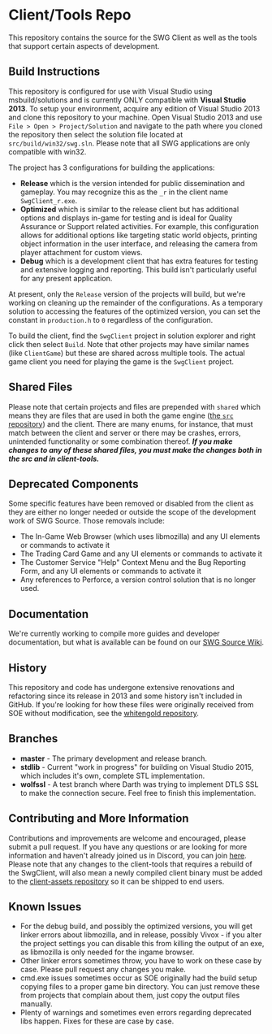 # Client/Tools Repo
This repository contains the source for the SWG Client as well as the tools that support certain aspects of development.

## Build Instructions
This repository is configured for use with Visual Studio using msbuild/solutions and is currently ONLY compatible with **Visual Studio 2013**. To setup your environment, acquire any edition of Visual Studio 2013 and clone this repository to your machine. Open Visual Studio 2013 and use `File > Open > Project/Solution` and navigate to the path where you cloned the repository then select the solution file located at `src/build/win32/swg.sln`. Please note that all SWG applications are only compatible with win32.

The project has 3 configurations for building the applications:
* **Release** which is the version intended for public dissemination and gameplay. You may recognize this as the `_r` in the client name `SwgClient_r.exe`. 
* **Optimized** which is similar to the release client but has additional options and displays in-game for testing and is ideal for Quality Assurance or Support related activities. For example, this configuration allows for additional options like targeting static world objects, printing object information in the user interface, and releasing the camera from player attachment for custom views.
* **Debug** which is a development client that has extra features for testing and extensive logging and reporting. This build isn't particularly useful for any present application.

At present, only the `Release` version of the projects will build, but we're working on cleaning up the remainder of the configurations. As a temporary solution to accessing the features of the optimized version, you can set the constant in `production.h` to `0` regardless of the configuration. 

To build the client, find the `SwgClient` project in solution explorer and right click then select `Build`. Note that other projects may have similar names (like `ClientGame`) but these are shared across multiple tools. The actual game client you need for playing the game is the `SwgClient` project.

## Shared Files
Please note that certain projects and files are prepended with `shared` which means they are files that are used in both the game engine ([the `src` repository](https://github.com/swg-source/src)) and the client. There are many enums, for instance, that must match between the client and server or there may be crashes, errors, unintended functionality or some combination thereof. ***If you make changes to any of these shared files, you must make the changes both in the src and in client-tools.***

## Deprecated Components
Some specific features have been removed or disabled from the client as they are either no longer needed or outside the scope of the development work of SWG Source. Those removals include:
* The In-Game Web Browser (which uses libmozilla) and any UI elements or commands to activate it
* The Trading Card Game and any UI elements or commands to activate it
* The Customer Service "Help" Context Menu and the Bug Reporting Form, and any UI elements or commands to activate it
* Any references to Perforce, a version control solution that is no longer used.

## Documentation
We're currently working to compile more guides and developer documentation, but what is available can be found on our [SWG Source Wiki](https://github.com/swg-source/swg-main/wiki).

## History
This repository and code has undergone extensive renovations and refactoring since its release in 2013 and some history isn't included in GitHub. If you're looking for how these files were originally received from SOE without modification, see the [whitengold repository](https://github.com/swg-source/whitengold).

## Branches
* **master** - The primary development and release branch.
* **stdlib** - Current "work in progress" for building on Visual Studio 2015, which includes it's own, complete STL implementation.
* **wolfssl** - A test branch where Darth was trying to implement DTLS SSL to make the connection secure. Feel free to finish this implementation.

## Contributing and More Information
Contributions and improvements are welcome and encouraged, please submit a pull request. If you have any questions or are looking for more information and haven't already joined us in Discord, you can join [here](https://discord.gg/Va8e6n8). Please note that any changes to the client-tools that requires a rebuild of the SwgClient, will also mean a newly compiled client binary must be added to the [client-assets repository](https://github.com/swg-source/client-assets) so it can be shipped to end users.

## Known Issues
* For the debug build, and possibly the optimized versions, you will get linker errors about libmozilla, and in release, possibly Vivox - if you alter the project settings you can disable this from killing the output of an exe, as libmozilla is only needed for the ingame browser.
* Other linker errors sometimes throw, you have to work on these case by case. Please pull request any changes you make.
* cmd.exe issues sometimes occur as SOE originally had the build setup copying files to a proper game bin directory. You can just remove these from projects that complain about them, just copy the output files manually.
* Plenty of warnings and sometimes even errors regarding deprecated libs happen. Fixes for these are case by case.
